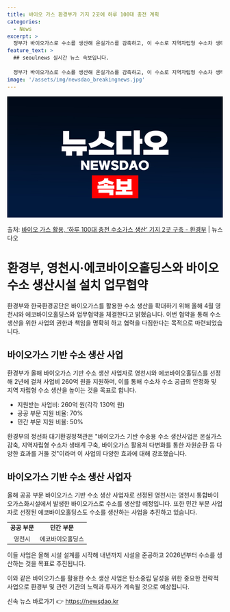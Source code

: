 ```yaml
---
title: 바이오 가스 환경부가 기지 2곳에 하루 100대 충전 계획
categories:
  - News
excerpt: >
  정부가 바이오가스로 수소를 생산해 온실가스를 감축하고, 이 수소로 지역자립형 수소차 생태계 등을 촉진한다. …
feature_text: >
  ## seoulnews 실시간 뉴스 속보입니다.

  정부가 바이오가스로 수소를 생산해 온실가스를 감축하고, 이 수소로 지역자립형 수소차 생태계 등을 촉진한다. …
image: '/assets/img/newsdao_breakingnews.jpg'
---
```


![뉴스다오 속보](/assets/img/newsdao_breakingnews.jpg)

<p>출처: <a href="https://newsdao.kr/3495" rel="dofollow">바이오 가스 활용, ‘하루 100대 충전 수소가스 생산’ 기지 2곳 구축 - 환경부</a> | 뉴스다오</p>

<h1>환경부, 영천시·에코바이오홀딩스와 바이오수소 생산시설 설치 업무협약</h1>

환경부와 한국환경공단은 바이오가스를 활용한 수소 생산을 확대하기 위해 올해 4월 영천시와 에코바이오홀딩스와 업무협약을 체결한다고 밝혔습니다. 이번 협약을 통해 수소 생산을 위한 사업의 권한과 책임을 명확히 하고 협력을 다짐한다는 목적으로 마련되었습니다.

<h2 data-ke-size="size26">바이오가스 기반 수소 생산 사업</h2>
환경부가 올해 바이오가스 기반 수소 생산 사업자로 영천시와 에코바이오홀딩스를 선정해 2년에 걸쳐 사업비 260억 원을 지원하며, 이를 통해 수소차 수소 공급의 안정화 및 지역 자립형 수소 생산을 높이는 것을 목표로 합니다.

<ul>
  <li>지원받는 사업비: 260억 원(각각 130억 원)</li>
  <li>공공 부문 지원 비율: 70%</li>
  <li>민간 부문 지원 비율: 50%</li>
</ul>

환경부의 정선화 대기환경정책관은 "바이오가스 기반 수송용 수소 생산사업은 온실가스 감축, 지역자립형 수소차 생태계 구축, 바이오가스 활용처 다변화를 통한 자원순환 등 다양한 효과를 거둘 것"이라며 이 사업의 다양한 효과에 대해 강조했습니다.

<h2 data-ke-size="size26">바이오가스 기반 수소 생산 사업자</h2>
올해 공공 부문 바이오가스 기반 수소 생산 사업자로 선정된 영천시는 영천시 통합바이오가스화시설에서 발생한 바이오가스로 수소를 생산할 예정입니다. 또한 민간 부문 사업자로 선정된 에코바이오홀딩스도 수소를 생산하는 사업을 추진하고 있습니다.

<table>
  <tr>
    <td style="text-align: center; height: 17px;"><b>공공 부문</b></td>
    <td style="text-align: center; height: 17px;"><b>민간 부문</b></td>
  </tr>
  <tr>
    <td style="text-align: center; height: 17px;">영천시</td>
    <td style="text-align: center; height: 17px;">에코바이오홀딩스</td>
  </tr>
</table>

이들 사업은 올해 시설 설계를 시작해 내년까지 시설을 준공하고 2026년부터 수소를 생산하는 것을 목표로 추진됩니다.

이와 같은 바이오가스를 활용한 수소 생산 사업은 탄소중립 달성을 위한 중요한 전략적 사업으로 환경부 및 관련 기관의 노력과 투자가 계속될 것으로 예상됩니다. 

신속 뉴스 바로가기 👉 <a href="https://newsdao.kr" rel="dofollow">https://newsdao.kr</a>


